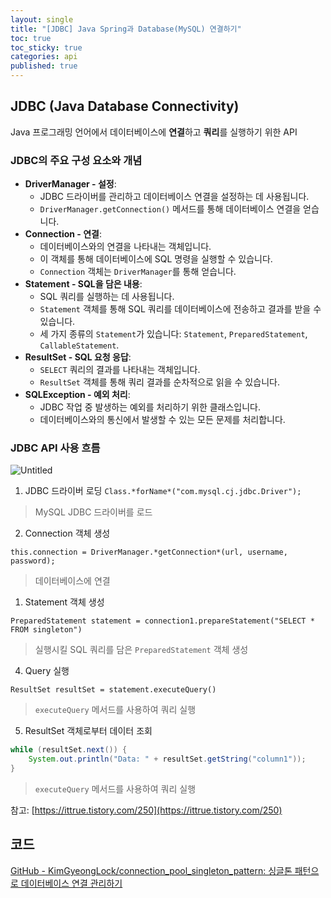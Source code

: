 ```yaml
---
layout: single
title: "[JDBC] Java Spring과 Database(MySQL) 연결하기"
toc: true
toc_sticky: true
categories: api
published: true
---
```


## JDBC (Java Database Connectivity)

Java 프로그래밍 언어에서 데이터베이스에 **연결**하고 **쿼리**를 실행하기 위한 API

### JDBC의 주요 구성 요소와 개념

- **DriverManager - 설정**:
    - JDBC 드라이버를 관리하고 데이터베이스 연결을 설정하는 데 사용됩니다.
    - `DriverManager.getConnection()` 메서드를 통해 데이터베이스 연결을 얻습니다.
- **Connection - 연결**:
    - 데이터베이스와의 연결을 나타내는 객체입니다.
    - 이 객체를 통해 데이터베이스에 SQL 명령을 실행할 수 있습니다.
    - `Connection` 객체는 `DriverManager`를 통해 얻습니다.
- **Statement - SQL을 담은 내용**:
    - SQL 쿼리를 실행하는 데 사용됩니다.
    - `Statement` 객체를 통해 SQL 쿼리를 데이터베이스에 전송하고 결과를 받을 수 있습니다.
    - 세 가지 종류의 `Statement`가 있습니다: `Statement`, `PreparedStatement`, `CallableStatement`.
- **ResultSet - SQL 요청 응답**:
    - `SELECT` 쿼리의 결과를 나타내는 객체입니다.
    - `ResultSet` 객체를 통해 쿼리 결과를 순차적으로 읽을 수 있습니다.
- **SQLException - 예외 처리**:
    - JDBC 작업 중 발생하는 예외를 처리하기 위한 클래스입니다.
    - 데이터베이스와의 통신에서 발생할 수 있는 모든 문제를 처리합니다.

### JDBC API 사용 흐름

![Untitled](https://github.com/user-attachments/assets/b1e999b5-387c-4e1e-a9b2-593fe4c78aec)

1. JDBC 드라이버 로딩
`Class.*forName*("com.mysql.cj.jdbc.Driver");`

> MySQL JDBC 드라이버를 로드
> 

2. Connection 객체 생성

`this.connection = DriverManager.*getConnection*(url, username, password);`

> 데이터베이스에 연결
> 
1. Statement 객체 생성

`PreparedStatement statement = connection1.prepareStatement("SELECT * FROM singleton")`

> 실행시킬 SQL 쿼리를 담은 `PreparedStatement` 객체 생성
> 

4. Query 실행

`ResultSet resultSet = statement.executeQuery()`

> `executeQuery` 메서드를 사용하여 쿼리 실행
> 

5. ResultSet 객체로부터 데이터 조회

```java
while (resultSet.next()) {
    System.out.println("Data: " + resultSet.getString("column1"));
}
```

> `executeQuery` 메서드를 사용하여 쿼리 실행
> 

참고: [https://ittrue.tistory.com/250](https://ittrue.tistory.com/250)

## 코드

[GitHub - KimGyeongLock/connection_pool_singleton_pattern: 싱글톤 패턴으로 데이터베이스 연결 관리하기](https://github.com/KimGyeongLock/connection_pool_singleton_pattern/tree/main)
